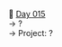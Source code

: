 :date: [Day 015](https://github.com/fernandocucci/100DaysOfPython/tree/main/Day%20015)  
-> ?<br/>
-> Project: ?
